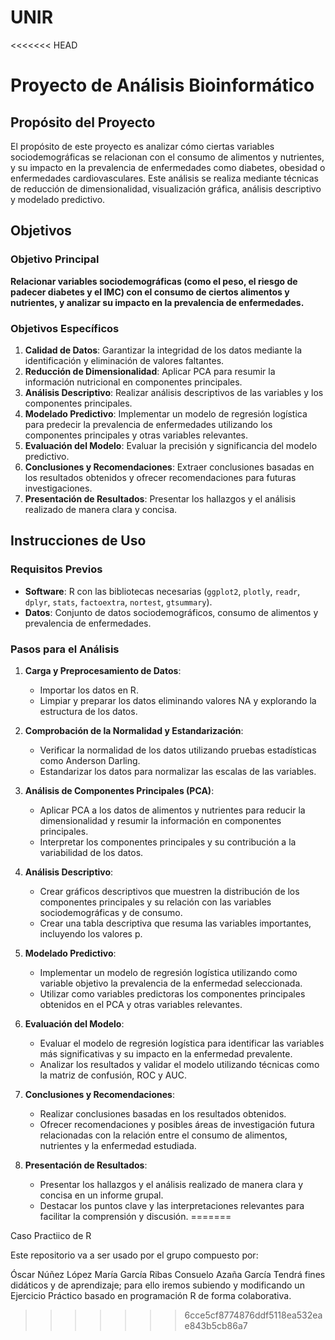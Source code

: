 # UNIR
<<<<<<< HEAD
# Proyecto de Análisis Bioinformático

## Propósito del Proyecto
El propósito de este proyecto es analizar cómo ciertas variables sociodemográficas se relacionan con el consumo de alimentos y nutrientes, y su impacto en la prevalencia de enfermedades como diabetes, obesidad o enfermedades cardiovasculares. Este análisis se realiza mediante técnicas de reducción de dimensionalidad, visualización gráfica, análisis descriptivo y modelado predictivo.

## Objetivos

### Objetivo Principal
**Relacionar variables sociodemográficas (como el peso, el riesgo de padecer diabetes y el IMC) con el consumo de ciertos alimentos y nutrientes, y analizar su impacto en la prevalencia de enfermedades.**

### Objetivos Específicos
1. **Calidad de Datos**: Garantizar la integridad de los datos mediante la identificación y eliminación de valores faltantes.
2. **Reducción de Dimensionalidad**: Aplicar PCA para resumir la información nutricional en componentes principales.
3. **Análisis Descriptivo**: Realizar análisis descriptivos de las variables y los componentes principales.
4. **Modelado Predictivo**: Implementar un modelo de regresión logística para predecir la prevalencia de enfermedades utilizando los componentes principales y otras variables relevantes.
5. **Evaluación del Modelo**: Evaluar la precisión y significancia del modelo predictivo.
6. **Conclusiones y Recomendaciones**: Extraer conclusiones basadas en los resultados obtenidos y ofrecer recomendaciones para futuras investigaciones.
7. **Presentación de Resultados**: Presentar los hallazgos y el análisis realizado de manera clara y concisa.

## Instrucciones de Uso
### Requisitos Previos
- **Software**: R con las bibliotecas necesarias (`ggplot2`, `plotly`, `readr`, `dplyr`, `stats`, `factoextra`, `nortest`, `gtsummary`).
- **Datos**: Conjunto de datos sociodemográficos, consumo de alimentos y prevalencia de enfermedades.

### Pasos para el Análisis
1. **Carga y Preprocesamiento de Datos**:
    - Importar los datos en R.
    - Limpiar y preparar los datos eliminando valores NA y explorando la estructura de los datos.

2. **Comprobación de la Normalidad y Estandarización**:
    - Verificar la normalidad de los datos utilizando pruebas estadísticas como Anderson Darling.
    - Estandarizar los datos para normalizar las escalas de las variables.

3. **Análisis de Componentes Principales (PCA)**:
    - Aplicar PCA a los datos de alimentos y nutrientes para reducir la dimensionalidad y resumir la información en componentes principales.
    - Interpretar los componentes principales y su contribución a la variabilidad de los datos.

4. **Análisis Descriptivo**:
    - Crear gráficos descriptivos que muestren la distribución de los componentes principales y su relación con las variables sociodemográficas y de consumo.
    - Crear una tabla descriptiva que resuma las variables importantes, incluyendo los valores p.

5. **Modelado Predictivo**:
    - Implementar un modelo de regresión logística utilizando como variable objetivo la prevalencia de la enfermedad seleccionada.
    - Utilizar como variables predictoras los componentes principales obtenidos en el PCA y otras variables relevantes.

6. **Evaluación del Modelo**:
    - Evaluar el modelo de regresión logística para identificar las variables más significativas y su impacto en la enfermedad prevalente.
    - Analizar los resultados y validar el modelo utilizando técnicas como la matriz de confusión, ROC y AUC.

7. **Conclusiones y Recomendaciones**:
    - Realizar conclusiones basadas en los resultados obtenidos.
    - Ofrecer recomendaciones y posibles áreas de investigación futura relacionadas con la relación entre el consumo de alimentos, nutrientes y la enfermedad estudiada.

8. **Presentación de Resultados**:
    - Presentar los hallazgos y el análisis realizado de manera clara y concisa en un informe grupal.
    - Destacar los puntos clave y las interpretaciones relevantes para facilitar la comprensión y discusión.
=======

Caso Practiico de R

Este repositorio va a ser usado por el grupo compuesto por:

Óscar Núñez López
María García Ribas
Consuelo Azaña García
Tendrá fines didáticos y de aprendizaje; para ello iremos subiendo y modificando un Ejercicio Práctico basado en programación R de forma colaborativa.
>>>>>>> 6cce5cf8774876ddf5118ea532eae843b5cb86a7
